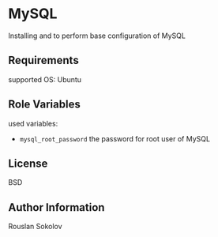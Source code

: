 MySQL
=========

Installing and to perform base configuration of MySQL

Requirements
------------

supported OS: Ubuntu

Role Variables
--------------

used variables:
- `mysql_root_password` the password for root user of MySQL

License
-------

BSD

Author Information
------------------

Rouslan Sokolov
